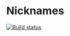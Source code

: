 # Nicknames

[![Build status](https://ci.appveyor.com/api/projects/status/42n6fxkhuqd4sg63?svg=true)](https://ci.appveyor.com/project/Petr123qrd/nicknames)
